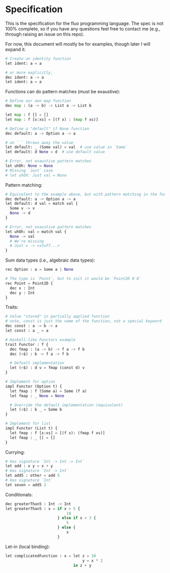 # Specification

This is the specification for the fluo programming language. The spec is not 100% complete, so if you have any questions feel free to contact me (e.g., through raising an issue on this repo).

For now, this document will mostly be for examples, though later I will expand it.

```python
# Create an identity function
let ident: a = a

# or more explicitly,
dec ident: a -> a
let ident: a = a
```

Functions can do pattern matches (must be exaustive):

```python
# Define our own map function
dec map : (a -> b) -> List a -> List b

let map : f [] = []
let map : f [x:xs] = [(f x) : (map f xs)]

# Define a "default" if None function
dec default: a -> Option a -> a

# an `_` throws away the value
let default: _ (Some val) = val  # use value in `Some`
let default: d None = d  # use default value

# Error, not exaustive pattern matches
let uhOh: None = None
# Missing `Just` case
# let uhOh: Just val = None
```

Pattern matching:

```python
# Equivalent to the example above, but with pattern matching in the function body
dec default: a -> Option a -> a
let default: d val = match val {
  Some v -> v
  None -> d
}

# Error, not exaustive pattern matches
let uhOh: val = match val {
  None -> val
  # We're missing
  # Just v -> <stuff...>
}
```

Sum data types (i.e., algebraic data types):
```python
rec Option : a = Some a | None

# The type is `Point`, but to init it would be `Point2D 0 0`
rec Point = Point2D {
  dec x : Int
  dec y : Int
}
```

Traits:
```python
# Value "stored" in partially applied function
# note, const is just the name of the function, not a special keyword
dec const : a -> b -> a
let const : a _ = a

# Haskell-like Functors example
trait Functor : f {
  dec fmap : (a -> b) -> f a -> f b
  dec (<$) : b -> f a -> f b

  # Defualt implementation
  let (<$) : d v = fmap (const d) v
}

# Implement for option
impl Functor (Option t) {
  let fmap : f (Some a) = Some (f a)
  let fmap : _ None = None

  # Override the default implementation (equivalent)
  let (<$) : b _ = Some b
}

# Implement for list
impl Functor (List t) {
  let fmap : f [x:xs] = [(f x): (fmap f xs)]
  let fmap : _ [] = []
}
```

Currying:
```python
# Has signature `Int -> Int -> Int`
let add : x y = x + y
# Has signature `Int -> Int`
let add5 : other = add 5
# Has signature `Int`
let seven = add5 2
```

Conditionals:
```python
dec greaterThan5 : Int -> Int
let greaterThan5 : x = if x > 5 {
                           10
                       } else if x > 3 {
                           5
                       } else {
                           x
                       }
```

Let-in (local binding):
```python
let complicatedFunction : x = let z = 10
                                  y = x * 2
                              in z + y
```
